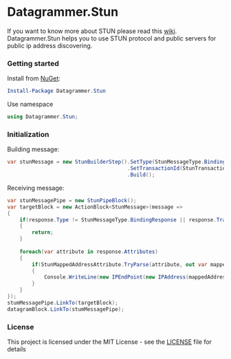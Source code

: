 # Datagrammer.Stun

If you want to know more about STUN please read this [wiki](https://en.wikipedia.org/wiki/STUN). Datagrammer.Stun helps you to use STUN protocol and public servers for public ip address discovering.

### Getting started

Install from [NuGet](https://www.nuget.org/packages/Datagrammer.Stun/):

```powershell
Install-Package Datagrammer.Stun
```

Use namespace

```csharp
using Datagrammer.Stun;
```

### Initialization

Building message:

```csharp
var stunMessage = new StunBuilderStep().SetType(StunMessageType.BindingRequest)
                                       .SetTransactionId(StunTransactionId.Generate())
                                       .Build();
```

Receiving message:

```csharp
var stunMessagePipe = new StunPipeBlock();
var targetBlock = new ActionBlock<StunMessage>(message =>
{
    if(response.Type != StunMessageType.BindingResponse || response.TransactionId != transationId)
    {
        return;
    }
    
    foreach(var attribute in response.Attributes)
    {
        if(StunMappedAddressAttribute.TryParse(attribute, out var mappedAddressAttribute))
        {
            Console.WriteLine(new IPEndPoint(new IPAddress(mappedAddressAttribute.EndPoint.Address.ToArray()), mappedAddressAttribute.EndPoint.Port));
        }
    }
});
stumMessagePipe.LinkTo(targetBlock);
datagramBlock.LinkTo(stumMessagePipe);
```

### License

This project is licensed under the MIT License - see the [LICENSE](LICENSE) file for details
